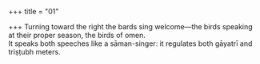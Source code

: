 +++
title = "01"

+++
Turning toward the right the bards sing welcome—the birds speaking at  their proper season, the birds of omen.  
It speaks both speeches like a sāman-singer: it regulates both gāyatrī and  triṣṭubh meters. 